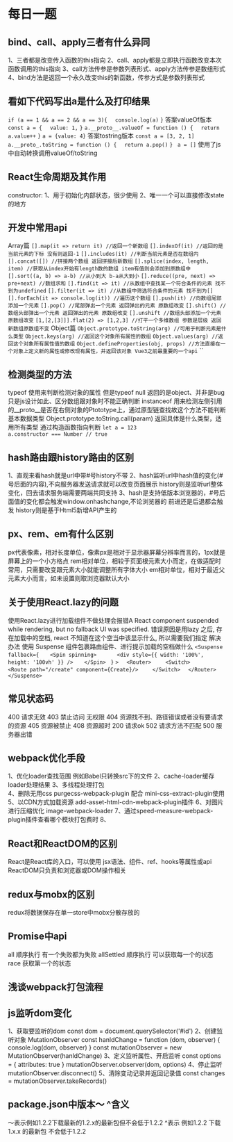 # 每日一题

## bind、call、apply三者有什么异同
  1、三者都是改变传入函数的this指向
  2、call、apply都是立即执行函数改变本次函数调用的this指向
  3、call方法传参是参数列表形式、apply方法传参是数组形式
  4、bind方法是返回一个永久改变this的新函数，传参方式是参数列表形式
## 看如下代码写出a是什么及打印结果
  `if (a == 1 && a == 2 && a == 3){`
  `  console.log(a)`
  `}`
  答案valueOf版本
  `const a = {`
  `  value: 1,`
  `}`
  `a.__proto__.valueOf = function () {`
  `  return a.value++`
  `}`
  `a = {value: 4}`
  答案tostring版本
  `const a = [3, 2, 1]`
  `a.__proto_.toString = function () {`
  `  return a.pop()`
  `}`
  ` a = []`
  使用了js中自动转换调用valueOf/toString

## React生命周期及其作用
  constructor:
    1、用于初始化内部状态，很少使用
    2、唯一一个可以直接修改state的地方

## 开发中常用api
Array篇
`[].map(it => return it) //返回一个新数组`
`[].indexOf(it) //返回的是当前元素的下标 没有则返回-1`
`[].includes(it) //判断当前元素是否在数组内`
`[].concat([]) //拼接两个数组 返回拼接后新数组`
`[].splice(index, length, item) //获取从index开始有length数的数组 item有值则会添加到原数组中`
`[].sort((a, b) => a-b) //从小到大 b-a从大到小`
`[].reduce((pre, next) => pre+next) //数组求和`
`[].find(it => it) //从数组中查找某一个符合条件的元素 找不到为undefined`
`[].filter(it => it) //从数组中筛选符合条件的元素 找不到为[]`
`[].forEach(it => console.log(it)) //遍历这个数组`
`[].push(it) //向数组尾部添加一个元素`
`[].pop() //尾部弹出一个元素 返回弹出的元素 原数组改变`
`[].shift() //数组头部弹出一个元素 返回弹出的元素 原数组改变`
`[].unshift //数组头部添加一个元素 原数组改变`
`[1,[2,[3]]].flat(2) => [1,2,3] //打平一个多维数组 参数是层级 返回新数组原数组不变`
Object篇
`Object.prototype.toString(arg) //可用于判断元素是什么类型`
`Object.keys(arg) //返回这个对象所有属性的数组`
`Object.values(arg) //返回这个对象所有属性值的数组`
`Object.defineProperties(obj, props) //方法直接在一个对象上定义新的属性或修改现有属性，并返回该对象 Vue3之前最重要的一个api`
``
## 检测类型的方法
typeof 使用来判断检测对象的属性 但是typeof null 返回的是object、并非是bug只是js设计如此、区分数组跟对象时不能正确判断
instanceof 用来检测左侧引用的__proto__是否在右侧对象的Ptototype上，通过原型链查找故这个方法不能判断基本数据类型
Object.prototype.toString.call(param) 返回具体是什么类型，适用所有类型
通过构造函数指向判断 
  `let a = 123`  
  `a.constructor === Number // true`


## hash路由跟history路由的区别
1、直观来看hash就是url中带#号history不带
2、hash监听url中hash值的变化(#号后面的内容),不向服务器发送请求就可以改变页面展示
   history则是监听url整体变化，回去请求服务端需要两端共同支持
3、hash是支持低版本浏览器的，#号后面值的变化都会触发window.onhashchange,不论浏览器的
  前进还是后退都会触发
  history则是基于Html5新增API产生的

  

## px、rem、em有什么区别
px代表像素，相对长度单位，像素px是相对于显示器屏幕分辨率而言的，1px就是屏幕上的一个小方格点
rem相对单位，相较于页面根元素大小而定，在做适配时常用，只需要改变跟元素大小就能调整所有字体大小
em相对单位，相对于最近父元素大小而言，如未设置则取浏览器默认大小

## 关于使用React.lazy的问题
  使用React.lazy进行加载组件不做处理会报错A React component suspended while rendering, but no fallback UI was specified.
  错误原因是用lazy 之后, 存在加载中的空档, react 不知道在这个空当中该显示什么, 所以需要我们指定
  解决办法
    使用 Suspense 组件包裹路由组件、进行提示加载的空档做什么
    `<Suspense`
    ` fallback={`
    `   <Spin spinning>`
    `      <div style={{ width: '100%', height: '100vh' }} />`
    `   </Spin>`
    ` }`
    `>`
    `  <Router>`
    `    <Switch>`
    `      <Route path="/create" component={Create}/>`
    `    </Switch>`
    `  </Router>`
    `</Suspense>`
## 常见状态码
  400 请求无效
  403 禁止访问 无权限
  404 资源找不到、路径错误或者没有要请求的资源
  405 资源被禁止
  408 资源超时
  200 请求ok
  502 请求方法不匹配
  500 服务器出错

## webpack优化手段
  1、优化loader查找范围 例如Babel只转换src下的文件
  2、cache-loader缓存loader处理结果
  3、多线程处理打包  
  4、删除无用css    purgecss-webpack-plugin 配合 mini-css-extract-plugin使用
  5、以CDN方式加载资源   add-asset-html-cdn-webpack-plugin插件
  6、对图片进行压缩优化  image-webpack-loader
  7、通过speed-measure-webpack-plugin插件查看哪个模块打包费时
  8、
## React和ReactDOM的区别
  React是React库的入口，可以使用 jsx语法、组件、ref、hooks等属性或api
  ReactDOM只负责和浏览器或DOM操作相关  

## redux与mobx的区别
  redux将数据保存在单一store中mobx分散存放的

## Promise中api
  all 顺序执行 有一个失败都为失败
  allSettled 顺序执行 可以获取每一个的状态
  race 获取第一个的状态
## 浅谈webpack打包流程

## js监听dom变化
1、获取要监听的dom
const dom = document.querySelector('#id')
2、创建监听对象 MutationObserver
const hanldChange = function (dom, observer) {
  console.log(dom, observer)
}
const mutationObserver = new MutationObserver(hanldChange)
3、定义监听属性、开启监听
const options = {
  attributes: true
}
mutationObserver.observer(dom, options)
4、停止监听
mutationObserver.disconnect()
5、清除变动记录并返回记录值
const changes = mutationObserver.takeRecords()

## package.json中版本～ ^含义
～表示例如1.2.2下载最新的1.2.x的最新包但不会低于1.2.2
^表示 例如1.2.2 下载1.x.x 的最新包 不会低于1.2.2

    



